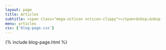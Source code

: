 ```yaml
---
layout: page
title: Articles
subtitle: <span class="mega-octicon octicon-clippy"></span>&nbsp;&nbsp; In depth articles about Neurodegenerative disease, and Lyme disease.
menu: articles
css: ['blog-page.css']
---
```

{% include blog-page.html %}
